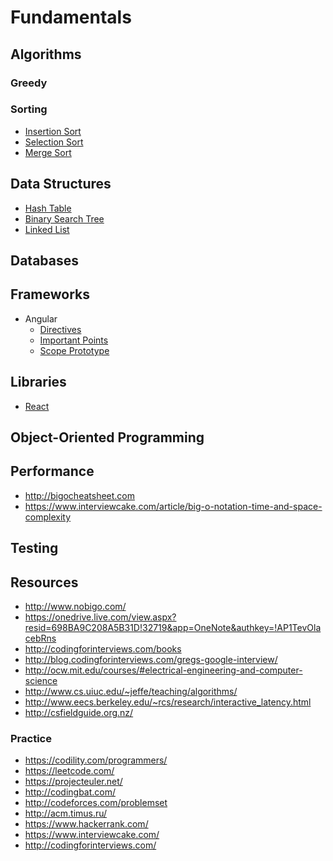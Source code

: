 Fundamentals
============

## Algorithms

### Greedy

### Sorting

* [Insertion Sort](https://github.com/gsingh1370/fundamentals/blob/master/algorithms/insertion-sort.md)
* [Selection Sort](https://github.com/gsingh1370/fundamentals/blob/master/algorithms/selection-sort.md)
* [Merge Sort](https://github.com/gsingh1370/fundamentals/blob/master/algorithms/merge-sort.md)

## Data Structures

* [Hash Table](https://github.com/gsingh1370/fundamentals/blob/master/data-structures/hash-tables.md)
* [Binary Search Tree](https://github.com/gsingh1370/fundamentals/blob/master/data-structures/binary-search-tree.md)
* [Linked List](https://github.com/gsingh1370/fundamentals/blob/master/data-structures/linked-list.md)

## Databases


## Frameworks

* Angular
  * [Directives](https://github.com/gsingh1370/fundamentals/blob/master/angular/angular%20directives)
  * [Important Points](https://github.com/gsingh1370/funÂdamentals/blob/master/angular/Angular%20important%20points)
  * [Scope Prototype](https://github.com/gsingh1370/fundamentals/blob/master/angular/Angular_scope_prototype)

## Libraries

* [React](https://github.com/gsingh1370/fundamentals/blob/master/react/basics.md)

## Object-Oriented Programming

## Performance
* http://bigocheatsheet.com
* https://www.interviewcake.com/article/big-o-notation-time-and-space-complexity

## Testing

## Resources
* http://www.nobigo.com/
* https://onedrive.live.com/view.aspx?resid=698BA9C208A5B31D!32719&app=OneNote&authkey=!AP1TevOlacebRns
* http://codingforinterviews.com/books
* http://blog.codingforinterviews.com/gregs-google-interview/
* http://ocw.mit.edu/courses/#electrical-engineering-and-computer-science
* http://www.cs.uiuc.edu/~jeffe/teaching/algorithms/
* http://www.eecs.berkeley.edu/~rcs/research/interactive_latency.html
* http://csfieldguide.org.nz/

### Practice
* https://codility.com/programmers/
* https://leetcode.com/
* https://projecteuler.net/
* http://codingbat.com/
* http://codeforces.com/problemset
* http://acm.timus.ru/
* https://www.hackerrank.com/
* https://www.interviewcake.com/
* http://codingforinterviews.com/
